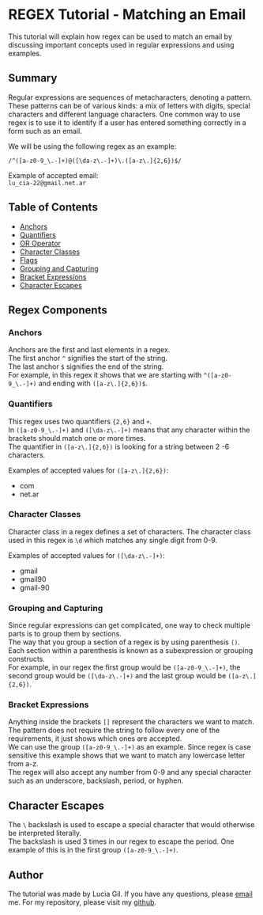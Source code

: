 # REGEX Tutorial - Matching an Email

This tutorial will explain how regex can be used to match an email by discussing important concepts used in regular expressions and using examples.

## Summary
Regular expressions are sequences of metacharacters, denoting a pattern. These patterns can be of various kinds: a mix of letters with digits, special characters and different language characters. One common way to use regex is to use it to identify if a user has entered something correctly in a form such as an email. 

We will be using the following regex as an example:</br>

 `/^([a-z0-9_\.-]+)@([\da-z\.-]+)\.([a-z\.]{2,6})$/`

Example of accepted email: </br>
`lu_cia-22@gmail.net.ar`

## Table of Contents

- [Anchors](#anchors)
- [Quantifiers](#quantifiers)
- [OR Operator](#or-operator)
- [Character Classes](#character-classes)
- [Flags](#flags)
- [Grouping and Capturing](#grouping-and-capturing)
- [Bracket Expressions](#bracket-expressions)
- [Character Escapes](#character-escapes)


## Regex Components

### Anchors
Anchors are the first and last elements in a regex.  
The first anchor `^` signifies the start of the string. </br>
The last anchor `$` signifies the end of the string. </br>
For example, in this regex it shows that we are starting with `^([a-z0-9_\.-]+)` and ending with `([a-z\.]{2,6})$`.

### Quantifiers
This regex uses two quantifiers `{2,6}` and `+`. </br>
In `([a-z0-9_\.-]+)` and `([\da-z\.-]+)` means that any character within the brackets should match one or more times.  </br>
The quantifier in `([a-z\.]{2,6})` is looking for a string between 2 -6 characters.

Examples of accepted values for `([a-z\.]{2,6})`: 
* com
* net.ar

### Character Classes
Character class in a regex defines a set of characters. The character class used in this regex is `\d` which matches any single digit from 0-9. 

Examples of accepted values for `([\da-z\.-]+)`: 
* gmail
* gmail90
* gmail-90

### Grouping and Capturing
Since regular expressions can get complicated, one way to check multiple parts is to group them by sections. </br>
The way that you group a section of a regex is by using parenthesis `()`. </br>
Each section within a parenthesis is known as a subexpression or grouping constructs.</br>
For example, in our regex the first group would be `([a-z0-9_\.-]+)`, the second group would be `([\da-z\.-]+)` and the last group would be `([a-z\.]{2,6})`.


### Bracket Expressions
Anything inside the brackets `[]` represent the characters we want to match. </br>
The pattern does not require the string to follow every one of the requirements, it just shows which ones are accepted.</br>
We can use the group `([a-z0-9_\.-]+)` as an example.
Since regex is case sensitive this example shows that we want to match any lowercase letter from a-z. </br>
The regex will also accept any number from 0-9 and any special character such as an underscore, backslash, period, or hyphen.

## Character Escapes
The `\` backslash is used to escape a special character that would otherwise be interpreted literally. </br>
The backslash is used 3 times in our regex to escape the period. One example of this is in the first group `([a-z0-9_\.-]+)`.

## Author
The tutorial was made by Lucia Gil.
If you have any questions, please [email](mailto:${luciagil5952@gmail.com}) me.
For my repository, please visit my [github](https://github.com/LuciaMGil).
